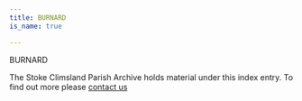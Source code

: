 ```yaml
---
title: BURNARD
is_name: true

---
```


BURNARD


The Stoke Climsland Parish Archive holds material under this index entry. To find out more please [contact us](/contact/)
